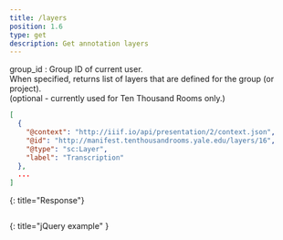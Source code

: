```yaml
---
title: /layers
position: 1.6
type: get
description: Get annotation layers
---
```


group_id
: Group ID of current user. <br/>
When specified, returns list of layers that are defined for the group (or project).<br/>
(optional - currently used for Ten Thousand Rooms only.)

~~~ json
[
  {
    "@context": "http://iiif.io/api/presentation/2/context.json",
    "@id": "http://manifest.tenthousandrooms.yale.edu/layers/16",
    "@type": "sc:Layer",
    "label": "Transcription"
  },
  ...
]
~~~
{: title="Response"}

~~~ javascript
~~~
{: title="jQuery example" }
